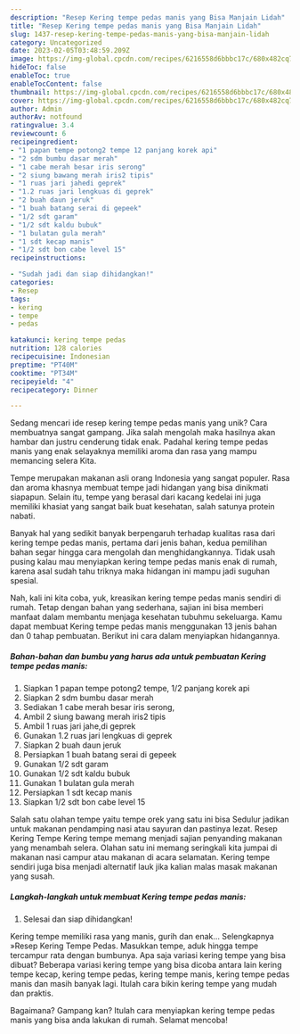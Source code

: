 ```yaml
---
description: "Resep Kering tempe pedas manis yang Bisa Manjain Lidah"
title: "Resep Kering tempe pedas manis yang Bisa Manjain Lidah"
slug: 1437-resep-kering-tempe-pedas-manis-yang-bisa-manjain-lidah
category: Uncategorized
date: 2023-02-05T03:48:59.209Z
image: https://img-global.cpcdn.com/recipes/6216558d6bbbc17c/680x482cq70/kering-tempe-pedas-manis-foto-resep-utama.jpg
hideToc: false
enableToc: true
enableTocContent: false
thumbnail: https://img-global.cpcdn.com/recipes/6216558d6bbbc17c/680x482cq70/kering-tempe-pedas-manis-foto-resep-utama.jpg
cover: https://img-global.cpcdn.com/recipes/6216558d6bbbc17c/680x482cq70/kering-tempe-pedas-manis-foto-resep-utama.jpg
author: Admin
authorAv: notfound
ratingvalue: 3.4
reviewcount: 6
recipeingredient:
- "1 papan tempe potong2 tempe 12 panjang korek api"
- "2 sdm bumbu dasar merah"
- "1 cabe merah besar iris serong"
- "2 siung bawang merah iris2 tipis"
- "1 ruas jari jahedi geprek"
- "1.2 ruas jari lengkuas di geprek"
- "2 buah daun jeruk"
- "1 buah batang serai di gepeek"
- "1/2 sdt garam"
- "1/2 sdt kaldu bubuk"
- "1 bulatan gula merah"
- "1 sdt kecap manis"
- "1/2 sdt bon cabe level 15"
recipeinstructions:

- "Sudah jadi dan siap dihidangkan!"
categories:
- Resep
tags:
- kering
- tempe
- pedas

katakunci: kering tempe pedas 
nutrition: 128 calories
recipecuisine: Indonesian
preptime: "PT40M"
cooktime: "PT34M"
recipeyield: "4"
recipecategory: Dinner

---
```





Sedang mencari ide resep kering tempe pedas manis yang unik? Cara membuatnya sangat gampang. Jika salah mengolah maka hasilnya akan hambar dan justru cenderung tidak enak. Padahal kering tempe pedas manis yang enak selayaknya memiliki aroma dan rasa yang mampu memancing selera Kita.





Tempe merupakan makanan asli orang Indonesia yang sangat populer. Rasa dan aroma khasnya membuat tempe jadi hidangan yang bisa dinikmati siapapun. Selain itu, tempe yang berasal dari kacang kedelai ini juga memiliki khasiat yang sangat baik buat kesehatan, salah satunya protein nabati.

Banyak hal yang sedikit banyak berpengaruh terhadap kualitas rasa dari kering tempe pedas manis, pertama dari jenis bahan, kedua pemilihan bahan segar hingga cara mengolah dan menghidangkannya. Tidak usah pusing kalau mau menyiapkan kering tempe pedas manis enak di rumah, karena asal sudah tahu triknya maka hidangan ini mampu jadi suguhan spesial.






Nah, kali ini kita coba, yuk, kreasikan kering tempe pedas manis sendiri di rumah. Tetap dengan bahan yang sederhana, sajian ini bisa memberi manfaat dalam membantu menjaga kesehatan tubuhmu sekeluarga. Kamu dapat membuat Kering tempe pedas manis menggunakan 13 jenis bahan dan 0 tahap pembuatan. Berikut ini cara dalam menyiapkan hidangannya.

<!--inarticleads1-->

##### Bahan-bahan dan bumbu yang harus ada untuk pembuatan Kering tempe pedas manis:

1. Siapkan 1 papan tempe potong2 tempe, 1/2 panjang korek api
1. Siapkan 2 sdm bumbu dasar merah
1. Sediakan 1 cabe merah besar iris serong,
1. Ambil 2 siung bawang merah iris2 tipis
1. Ambil 1 ruas jari jahe,di geprek
1. Gunakan 1.2 ruas jari lengkuas di geprek
1. Siapkan 2 buah daun jeruk
1. Persiapkan 1 buah batang serai di gepeek
1. Gunakan 1/2 sdt garam
1. Gunakan 1/2 sdt kaldu bubuk
1. Gunakan 1 bulatan gula merah
1. Persiapkan 1 sdt kecap manis
1. Siapkan 1/2 sdt bon cabe level 15


Salah satu olahan tempe yaitu tempe orek yang satu ini bisa Sedulur jadikan untuk makanan pendamping nasi atau sayuran dan pastinya lezat. Resep Kering Tempe Kering tempe memang menjadi sajian penyanding makanan yang menambah selera. Olahan satu ini memang seringkali kita jumpai di makanan nasi campur atau makanan di acara selamatan. Kering tempe sendiri juga bisa menjadi alternatif lauk jika kalian malas masak makanan yang susah. 

<!--inarticleads2-->

##### Langkah-langkah untuk membuat Kering tempe pedas manis:


1. Selesai dan siap dihidangkan!

Kering tempe memiliki rasa yang manis, gurih dan enak… Selengkapnya »Resep Kering Tempe Pedas. Masukkan tempe, aduk hingga tempe tercampur rata dengan bumbunya. Apa saja variasi kering tempe yang bisa dibuat? Beberapa variasi kering tempe yang bisa dicoba antara lain kering tempe kecap, kering tempe pedas, kering tempe manis, kering tempe pedas manis dan masih banyak lagi. Itulah cara bikin kering tempe yang mudah dan praktis. 

Bagaimana? Gampang kan? Itulah cara menyiapkan kering tempe pedas manis yang bisa anda lakukan di rumah. Selamat mencoba!
